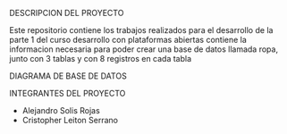 DESCRIPCION DEL PROYECTO

Este repositorio contiene los trabajos realizados para el desarrollo de la parte 1 del curso desarrollo con plataformas abiertas
contiene la informacion necesaria para poder crear una base de datos llamada ropa, junto con 3 tablas y con 8 registros en cada tabla

DIAGRAMA DE BASE DE DATOS




INTEGRANTES DEL PROYECTO
- Alejandro Solis Rojas
- Cristopher Leiton Serrano

